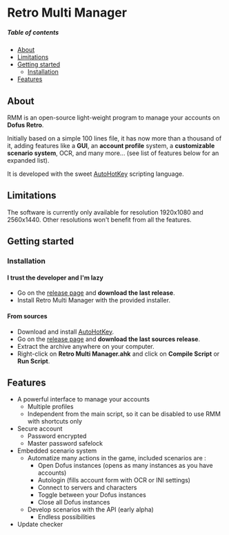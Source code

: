 # Retro Multi Manager



##### Table of contents

<!-- toc -->

- [About](#about)
- [Limitations](#limitations)
- [Getting started](#getting-started)
  * [Installation](#installation)
- [Features](#features)

<!-- tocstop -->

## About

RMM is an open-source light-weight program to manage your accounts on **Dofus Retro**.

Initially based on a simple 100 lines file, it has now more than a thousand of it, adding features like a **GUI**, an **account profile** system, a **customizable scenario system**, OCR, and many more... (see list of features below for an expanded list).

It is developed with the sweet [AutoHotKey](https://www.autohotkey.com/) scripting language.

## Limitations

The software is currently only available for resolution 1920x1080 and 2560x1440. Other resolutions won't benefit from all the features.

## Getting started

### Installation

#### I trust the developer and I'm lazy

- Go on the [release page](https://github.com/DetroitApps/RetroMultiManager/releases) and **download the last release**.
- Install Retro Multi Manager with the provided installer.

#### From sources

- Download and install [AutoHotKey](https://www.autohotkey.com/).
- Go on the [release page](https://github.com/DetroitApps/RetroMultiManager/releases) and **download the last sources release**.
- Extract the archive anywhere on your computer.
- Right-click on **Retro Multi Manager.ahk** and click on **Compile Script** or **Run Script**.

## Features

- A powerful interface to manage your accounts
  - Multiple profiles
  - Independent from the main script, so it can be disabled to use RMM with shortcuts only
- Secure account
  - Password encrypted
  - Master password safelock
- Embedded scenario system
  - Automatize many actions in the game, included scenarios are :
    - Open Dofus instances (opens as many instances as you have accounts)
    - Autologin (fills account form with OCR or INI settings)
    - Connect to servers and characters
    - Toggle between your Dofus instances
    - Close all Dofus instances
  - Develop scenarios with the API (early alpha)
    - Endless possibilities
- Update checker
